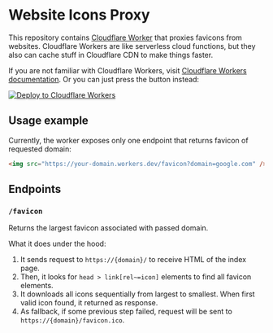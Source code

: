 # Website Icons Proxy

This repository contains [Cloudflare Worker](https://workers.cloudflare.com) that proxies favicons from websites. Cloudflare Workers are like serverless cloud functions, but they also can cache stuff in Cloudflare CDN to make things faster.

If you are not familiar with Cloudflare Workers, visit [Cloudflare Workers documentation](https://developers.cloudflare.com/workers/). Or you can just press the button instead:

[![Deploy to Cloudflare Workers](https://deploy.workers.cloudflare.com/button)](https://deploy.workers.cloudflare.com/?url=https://github.com/camellia-app/website-icons-proxy)

## Usage example

Currently, the worker exposes only one endpoint that returns favicon of requested domain:

```html
<img src="https://your-domain.workers.dev/favicon?domain=google.com" />
```

## Endpoints

### `/favicon`

Returns the largest favicon associated with passed domain.

What it does under the hood:

1. It sends request to `https://{domain}/` to receive HTML of the index page.
2. Then, it looks for `head > link[rel~=icon]` elements to find all favicon elements.
3. It downloads all icons sequentially from largest to smallest. When first valid icon found, it returned as response.
4. As fallback, if some previous step failed, request will be sent to `https://{domain}/favicon.ico`.
